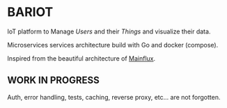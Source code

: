 # BARIOT

IoT platform to Manage *Users* and their *Things* and visualize their data.

Microservices services architecture build with Go and docker (compose).

Inspired from the beautiful architecture of [Mainflux][mainflux].

## WORK IN PROGRESS

Auth, error handling, tests, caching, reverse proxy, etc... are not forgotten.

[mainflux]: https://mainflux.com/